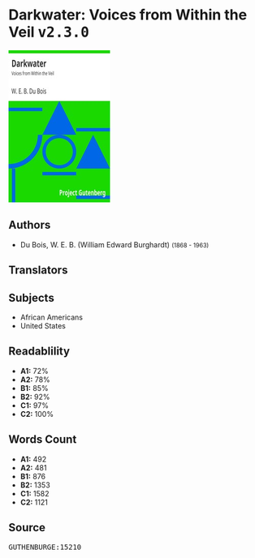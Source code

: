 # Darkwater: Voices from Within the Veil <kbd>v2.3.0</kbd>

![](./cover.medium.jpg "")

## Authors


 - Du Bois, W. E. B. (William Edward Burghardt) <small>(1868 - 1963)</small>

## Translators



## Subjects


 - African Americans
 - United States

## Readablility


 - **A1:** 72%
 - **A2:** 78%
 - **B1:** 85%
 - **B2:** 92%
 - **C1:** 97%
 - **C2:** 100%

## Words Count


 - **A1:** 492
 - **A2:** 481
 - **B1:** 876
 - **B2:** 1353
 - **C1:** 1582
 - **C2:** 1121

## Source


<kbd>GUTHENBURGE:15210</kbd>
